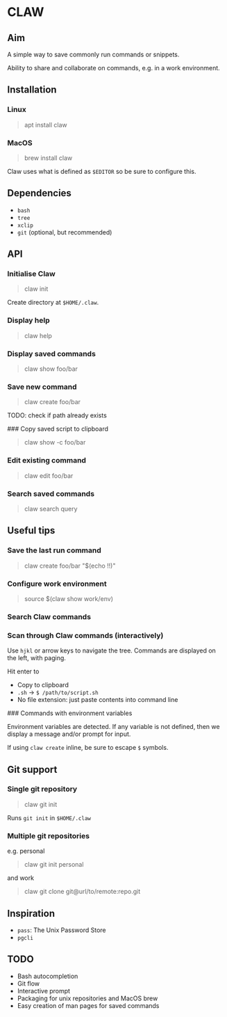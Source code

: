 # CLAW

## Aim

A simple way to save commonly run commands or snippets.

Ability to share and collaborate on commands, e.g. in a work environment.

## Installation

### Linux

> apt install claw

### MacOS

> brew install claw

Claw uses what is defined as `$EDITOR` so be sure to configure this.

## Dependencies

* `bash`
* `tree`
* `xclip`
* `git` (optional, but recommended)

## API

### Initialise Claw

> claw init

Create directory at `$HOME/.claw`.

### Display help

> claw help

### Display saved commands

> claw show foo/bar

### Save new command

> claw create foo/bar

TODO: check if path already exists

### Copy saved script to clipboard

> claw show -c foo/bar

### Edit existing command

> claw edit foo/bar

### Search saved commands

> claw search query

## Useful tips

### Save the last run command

> claw create foo/bar "$(echo !!)" 

### Configure work environment

> source $(claw show work/env)

### Search Claw commands

### Scan through Claw commands (interactively)

Use `hjkl` or arrow keys to navigate the tree. Commands are displayed on the left, with paging.

Hit enter to

* Copy to clipboard
* `.sh` -> `$ /path/to/script.sh`
* No file extension: just paste contents into command line

### Commands with environment variables

Environment variables are detected. If any variable is not defined, then we display a message and/or prompt for input.

If using `claw create` inline, be sure to escape `$` symbols.

## Git support

### Single git repository

> claw git init

Runs `git init` in `$HOME/.claw`

### Multiple git repositories

e.g. personal 

> claw git init personal

and work

> claw git clone git@url/to/remote:repo.git

## Inspiration

* `pass`: The Unix Password Store
* `pgcli`

## TODO

* Bash autocompletion
* Git flow
* Interactive prompt
* Packaging for unix repositories and MacOS brew
* Easy creation of man pages for saved commands
